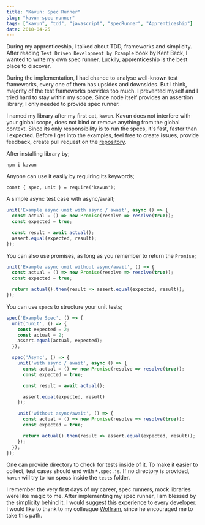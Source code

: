 ```yaml
---
title: "Kavun: Spec Runner"
slug: "kavun-spec-runner"
tags: ["kavun", "tdd", "javascript", "specRunner", "Apprenticeship"]
date: 2018-04-25
---
```


During my apprenticeship, I talked about TDD, frameworks and simplicity. After reading `Test Driven Development by Example` book by Kent Beck, I wanted to write my own spec runner. Luckily, apprenticeship is the best place to discover.

During the implementation, I had chance to analyse well-known test frameworks, every one of them has upsides and downsides. But I think, majority of the test frameworks provides too much. I prevented myself and I tried hard to stay within my scope. Since node itself provides an assertion library, I only needed to provide spec runner.

I named my library after my first cat, `kavun`. Kavun does not interfere with your global scope, does not bind or remove anything from the global context. Since its only responsibility is to run the specs, it's fast, faster than I expected. Before I get into the examples, feel free to create issues, provide feedback, create pull request on the [repository](https://github.com/SengitU/kavun).

After installing library by;

`npm i kavun`

Anyone can use it easily by requiring its keywords;

`const { spec, unit } = require('kavun');`

A simple async test case with async/await;

```js
unit('Example async unit with async / await', async () => {
  const actual = () => new Promise(resolve => resolve(true));
  const expected = true;

  const result = await actual();
  assert.equal(expected, result);
});
```

You can also use promises, as long as you remember to return the `Promise`;

```js
unit('Example async unit without async/await', () => {
  const actual = () => new Promise(resolve => resolve(true));
  const expected = true;

  return actual().then(result => assert.equal(expected, result));
});
```

You can use `spec`s to structure your unit tests;

```js
spec('Example Spec', () => {
  unit('unit', () => {
    const expected = 2;
    const actual = 2;
    assert.equal(actual, expected);
  });

  spec('Async', () => {
    unit('with async / await', async () => {
      const actual = () => new Promise(resolve => resolve(true));
      const expected = true;

      const result = await actual();

      assert.equal(expected, result)
    });

    unit('without async/await', () => {
      const actual = () => new Promise(resolve => resolve(true));
      const expected = true;

      return actual().then(result => assert.equal(expected, result));
    });
  });
});
```

One can provide directory to check for tests inside of it. To make it easier to collect, test cases should end with `*.spec.js`. If no directory is provided, `kavun` will try to run specs inside the `tests` folder.

I remember the very first days of my career, spec runners, mock libraries were like magic to me. After implementing my spec runner, I am blessed by the simplicity behind it. I would suggest this experience to every developer. I would like to thank to my colleague [Wolfram](https://twitter.com/wolframkriesing), since he encouraged me to take this path.